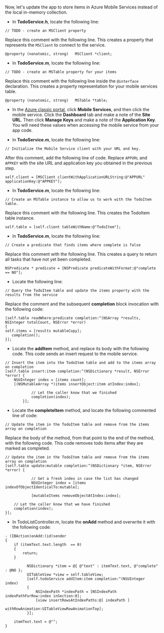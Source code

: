 
Now, let's update the app to store items in Azure Mobile Services instead of the local in-memory collection.

* In **TodoService.h**, locate the following line:

```
// TODO - create an MSClient property
```

Replace this comment with the following line. This creates a property that represents the `MSClient` to connect to the service.

```
@property (nonatomic, strong)   MSClient *client;
```


* In **TodoService.m**, locate the following line:

```
// TODO - create an MSTable property for your items
```

Replace this comment with the following line inside the `@interface` declaration. This creates a property representation for your mobile services table.

```
@property (nonatomic, strong)   MSTable *table;
```


* In the [Azure classic portal](https://manage.windowsazure.cn/), click **Mobile Services**, and then click the mobile service. Click the **Dashboard** tab and make a note of the **Site URL**. Then click **Manage Keys** and make a note of the **Application Key**. You will need these values when accessing the mobile service from your app code.


* In **TodoService.m**, locate the following line:

```
// Initialize the Mobile Service client with your URL and key.
```

After this comment, add the following line of code. Replace `APPURL` and `APPKEY` with the site URL and application key you obtained in the previous step.

```
self.client = [MSClient clientWithApplicationURLString:@"APPURL" applicationKey:@"APPKEY"];
```


* In **TodoService.m**, locate the following line:

```
// Create an MSTable instance to allow us to work with the TodoItem table.
```

Replace this comment with the following line. This creates the TodoItem table instance.

```
self.table = [self.client tableWithName:@"TodoItem"];
```


* In **TodoService.m**, locate the following line:

```
// Create a predicate that finds items where complete is false
```

Replace this comment with the following line. This creates a query to return all tasks that have not yet been completed.

```
NSPredicate * predicate = [NSPredicate predicateWithFormat:@"complete == NO"];
```


* Locate the following line:

```
// Query the TodoItem table and update the items property with the results from the service
```

Replace the comment and the subsequent **completion** block invocation with the following code:

```
[self.table readWhere:predicate completion:^(NSArray *results, NSInteger totalCount, NSError *error)
{
self.items = [results mutableCopy];
   completion();
}];
```


* Locate the **addItem** method, and replace its body with the following code. This code sends an insert request to the mobile service.

```
// Insert the item into the TodoItem table and add to the items array on completion
[self.table insert:item completion:^(NSDictionary *result, NSError *error) {
    NSUInteger index = [items count];
    [(NSMutableArray *)items insertObject:item atIndex:index];

            // Let the caller know that we finished
            completion(index);
        }];
```


* Locate the **completeItem** method, and locate the following commented line of code:

```
// Update the item in the TodoItem table and remove from the items array on completion
```

Replace the body of the method, from that point to the end of the method, with the following code. This code removes todo items after they are marked as completed.

```
// Update the item in the TodoItem table and remove from the items array on completion
[self.table update:mutable completion:^(NSDictionary *item, NSError *error) {

            // Get a fresh index in case the list has changed
            NSUInteger index = [items indexOfObjectIdenticalTo:mutable];

            [mutableItems removeObjectAtIndex:index];

    // Let the caller know that we have finished
    completion(index);
}];
```


* In TodoListController.m, locate the **onAdd** method and overwrite it with the following code:

```
- (IBAction)onAdd:(id)sender
{
    if (itemText.text.length  == 0)
    {
        return;
    }

          NSDictionary *item = @{ @"text" : itemText.text, @"complete" : @NO };
          UITableView *view = self.tableView;
          [self.todoService addItem:item completion:^(NSUInteger index)
          {
              NSIndexPath *indexPath = [NSIndexPath indexPathForRow:index inSection:0];
              [view insertRowsAtIndexPaths:@[ indexPath ]
                          withRowAnimation:UITableViewRowAnimationTop];
          }];

    itemText.text = @"";
}
```
